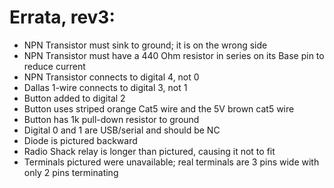 Errata, rev3:
=============

* NPN Transistor must sink to ground; it is on the wrong side
* NPN Transistor must have a 440 Ohm resistor in series on its Base pin to reduce current
* NPN Transistor connects to digital 4, not 0
* Dallas 1-wire connects to digital 3, not 1
* Button added to digital 2
* Button uses striped orange Cat5 wire and the 5V brown cat5 wire
* Button has 1k pull-down resistor to ground
* Digital 0 and 1 are USB/serial and should be NC
* Diode is pictured backward
* Radio Shack relay is longer than pictured, causing it not to fit
* Terminals pictured were unavailable; real terminals are 3 pins wide with only 2 pins terminating

